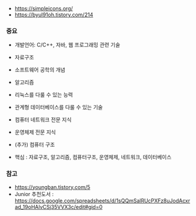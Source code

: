 - https://simpleicons.org/
- https://byul91oh.tistory.com/214


### 중요
- 개발언어: C/C++, 자바, 웹 프로그래밍 관련 기술
- 자료구조
- 소프트웨어 공학의 개념
- 알고리즘
- 리눅스를 다룰 수 있는 능력
- 관계형 데이터베이스를 다룰 수 있는 기술
- 컴퓨터 네트워크 전문 지식
- 운영체제 전문 지식
- (추가) 컴퓨터 구조

- 핵심 : 자료구조, 알고리즘, 컴퓨터구조, 운영체제, 네트워크, 데이터베이스

### 참고
- https://youngban.tistory.com/5
- Junior 추천도서 : https://docs.google.com/spreadsheets/d/1sQQmSalRUcPXFz8uJodAcxrad_19oHAlvCSj35VVX3c/edit#gid=0
